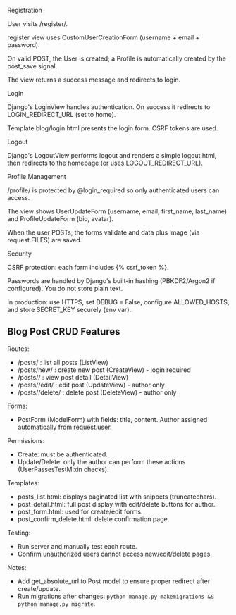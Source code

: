 Registration

User visits /register/.

register view uses CustomUserCreationForm (username + email + password).

On valid POST, the User is created; a Profile is automatically created by the post_save signal.

The view returns a success message and redirects to login.

Login

Django's LoginView handles authentication. On success it redirects to LOGIN_REDIRECT_URL (set to home).

Template blog/login.html presents the login form. CSRF tokens are used.

Logout

Django's LogoutView performs logout and renders a simple logout.html, then redirects to the homepage (or uses LOGOUT_REDIRECT_URL).

Profile Management

/profile/ is protected by @login_required so only authenticated users can access.

The view shows UserUpdateForm (username, email, first_name, last_name) and ProfileUpdateForm (bio, avatar).

When the user POSTs, the forms validate and data plus image (via request.FILES) are saved.

Security

CSRF protection: each form includes {% csrf_token %}.

Passwords are handled by Django's built-in hashing (PBKDF2/Argon2 if configured). You do not store plain text.

In production: use HTTPS, set DEBUG = False, configure ALLOWED_HOSTS, and store SECRET_KEY securely (env var).


Blog Post CRUD Features
-----------------------

Routes:
- /posts/                : list all posts (ListView)
- /posts/new/            : create new post (CreateView) - login required
- /posts/<pk>/           : view post detail (DetailView)
- /posts/<pk>/edit/      : edit post (UpdateView) - author only
- /posts/<pk>/delete/    : delete post (DeleteView) - author only

Forms:
- PostForm (ModelForm) with fields: title, content. Author assigned automatically from request.user.

Permissions:
- Create: must be authenticated.
- Update/Delete: only the author can perform these actions (UserPassesTestMixin checks).

Templates:
- posts_list.html: displays paginated list with snippets (truncatechars).
- post_detail.html: full post display with edit/delete buttons for author.
- post_form.html: used for create/edit forms.
- post_confirm_delete.html: delete confirmation page.

Testing:
- Run server and manually test each route.
- Confirm unauthorized users cannot access new/edit/delete pages.

Notes:
- Add get_absolute_url to Post model to ensure proper redirect after create/update.
- Run migrations after changes: `python manage.py makemigrations && python manage.py migrate`.